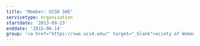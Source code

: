 ```yaml
---
title: "Member: UCSD SWE"
servicetype: organization
startdate: '2013-09-23'
enddate: '2015-06-14'
group: '<a href="https://swe.ucsd.edu/" target="_blank">ociety of Women Engineers (SWE)</a>, UC San Diego'
---
```

